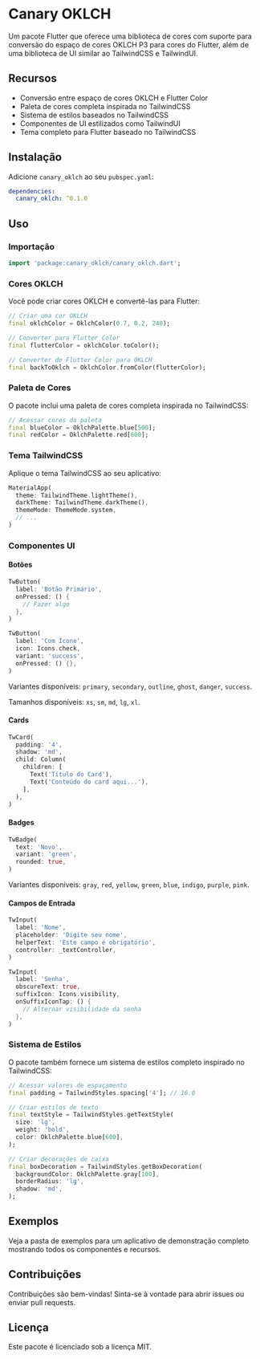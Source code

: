 # Canary OKLCH

Um pacote Flutter que oferece uma biblioteca de cores com suporte para conversão do espaço de cores OKLCH P3 para cores do Flutter, além de uma biblioteca de UI similar ao TailwindCSS e TailwindUI.

## Recursos

- Conversão entre espaço de cores OKLCH e Flutter Color
- Paleta de cores completa inspirada no TailwindCSS
- Sistema de estilos baseados no TailwindCSS
- Componentes de UI estilizados como TailwindUI
- Tema completo para Flutter baseado no TailwindCSS

## Instalação

Adicione `canary_oklch` ao seu `pubspec.yaml`:

```yaml
dependencies:
  canary_oklch: ^0.1.0
```

## Uso

### Importação

```dart
import 'package:canary_oklch/canary_oklch.dart';
```

### Cores OKLCH

Você pode criar cores OKLCH e convertê-las para Flutter:

```dart
// Criar uma cor OKLCH
final oklchColor = OklchColor(0.7, 0.2, 240);

// Converter para Flutter Color
final flutterColor = oklchColor.toColor();

// Converter de Flutter Color para OKLCH
final backToOklch = OklchColor.fromColor(flutterColor);
```

### Paleta de Cores

O pacote inclui uma paleta de cores completa inspirada no TailwindCSS:

```dart
// Acessar cores da paleta
final blueColor = OklchPalette.blue[500];
final redColor = OklchPalette.red[600];
```

### Tema TailwindCSS

Aplique o tema TailwindCSS ao seu aplicativo:

```dart
MaterialApp(
  theme: TailwindTheme.lightTheme(),
  darkTheme: TailwindTheme.darkTheme(),
  themeMode: ThemeMode.system,
  // ...
)
```

### Componentes UI

#### Botões

```dart
TwButton(
  label: 'Botão Primário',
  onPressed: () {
    // Fazer algo
  },
)

TwButton(
  label: 'Com Ícone',
  icon: Icons.check,
  variant: 'success',
  onPressed: () {},
)
```

Variantes disponíveis: `primary`, `secondary`, `outline`, `ghost`, `danger`, `success`.

Tamanhos disponíveis: `xs`, `sm`, `md`, `lg`, `xl`.

#### Cards

```dart
TwCard(
  padding: '4',
  shadow: 'md',
  child: Column(
    children: [
      Text('Título do Card'),
      Text('Conteúdo do card aqui...'),
    ],
  ),
)
```

#### Badges

```dart
TwBadge(
  text: 'Novo',
  variant: 'green',
  rounded: true,
)
```

Variantes disponíveis: `gray`, `red`, `yellow`, `green`, `blue`, `indigo`, `purple`, `pink`.

#### Campos de Entrada

```dart
TwInput(
  label: 'Nome',
  placeholder: 'Digite seu nome',
  helperText: 'Este campo é obrigatório',
  controller: _textController,
)

TwInput(
  label: 'Senha',
  obscureText: true,
  suffixIcon: Icons.visibility,
  onSuffixIconTap: () {
    // Alternar visibilidade da senha
  },
)
```

### Sistema de Estilos

O pacote também fornece um sistema de estilos completo inspirado no TailwindCSS:

```dart
// Acessar valores de espaçamento
final padding = TailwindStyles.spacing['4']; // 16.0

// Criar estilos de texto
final textStyle = TailwindStyles.getTextStyle(
  size: 'lg',
  weight: 'bold',
  color: OklchPalette.blue[600],
);

// Criar decorações de caixa
final boxDecoration = TailwindStyles.getBoxDecoration(
  backgroundColor: OklchPalette.gray[100],
  borderRadius: 'lg',
  shadow: 'md',
);
```

## Exemplos

Veja a pasta de exemplos para um aplicativo de demonstração completo mostrando todos os componentes e recursos.

## Contribuições

Contribuições são bem-vindas! Sinta-se à vontade para abrir issues ou enviar pull requests.

## Licença

Este pacote é licenciado sob a licença MIT.